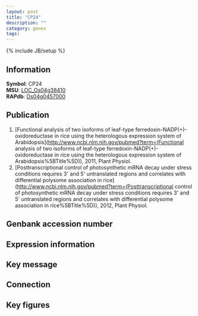 ```yaml
---
layout: post
title: "CP24"
description: ""
category: genes
tags: 
---
```

{% include JB/setup %}

## Information
__Symbol__: CP24  
__MSU__: [LOC_Os04g38410](http://rice.plantbiology.msu.edu/cgi-bin/ORF_infopage.cgi?orf=LOC_Os04g38410)  
__RAPdb__: [Os04g0457000](http://rapdb.dna.affrc.go.jp/viewer/gbrowse_details/irgsp1?name=Os04g0457000)  

## Publication
1. [Functional analysis of two isoforms of leaf-type ferredoxin-NADP(+)-oxidoreductase in rice using the heterologous expression system of Arabidopsis](http://www.ncbi.nlm.nih.gov/pubmed?term=(Functional analysis of two isoforms of leaf-type ferredoxin-NADP(+)-oxidoreductase in rice using the heterologous expression system of Arabidopsis%5BTitle%5D)), 2011, Plant Physiol.
2. [Posttranscriptional control of photosynthetic mRNA decay under stress conditions requires 3' and 5' untranslated regions and correlates with differential polysome association in rice](http://www.ncbi.nlm.nih.gov/pubmed?term=(Posttranscriptional control of photosynthetic mRNA decay under stress conditions requires 3' and 5' untranslated regions and correlates with differential polysome association in rice%5BTitle%5D)), 2012, Plant Physiol.

## Genbank accession number

## Expression information

## Key message

## Connection

## Key figures


